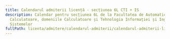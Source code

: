 ```yaml
---
title: Calendarul admiterii licență - secțiunea 6L CTI + IS
description: Calendar pentru secțiunea 6L de la Facultatea de Automatică și
  Calculatoare, domeniile Calculatoare și Tehnologia Informației și Ingineria
  Sistemelor
fullPath: licenta/admitere/calendarul-admiterii/calendarul-admiterii-licenta-sectiunea-6l
---
```

<Timeline slug="admitere-licență-secțiunea-6-facultatea-de-automatică-și-calculatoare"></Timeline>